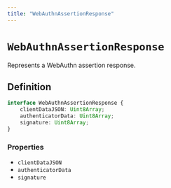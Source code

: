 ```yaml
---
title: "WebAuthnAssertionResponse"
---
```


# `WebAuthnAssertionResponse`

Represents a WebAuthn assertion response.

## Definition

```ts
interface WebAuthnAssertionResponse {
	clientDataJSON: Uint8Array;
	authenticatorData: Uint8Array;
	signature: Uint8Array;
}
```

### Properties

- `clientDataJSON`
- `authenticatorData`
- `signature`
